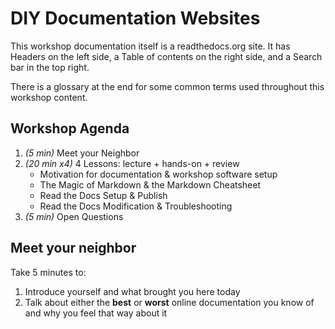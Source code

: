 # DIY Documentation Websites

This workshop documentation itself is a readthedocs.org site.  It has Headers on the left side, a Table of contents on the right side, and a Search bar in the top right.

There is a glossary at the end for some common terms used throughout this workshop content.

## Workshop Agenda

1. *(5 min)* Meet your Neighbor
1. *(20 min x4)* 4 Lessons: lecture + hands-on + review
    - Motivation for documentation & workshop software setup
    - The Magic of Markdown & the Markdown Cheatsheet
    - Read the Docs Setup & Publish
    - Read the Docs Modification & Troubleshooting
1. *(5 min)* Open Questions

## Meet your neighbor

Take 5 minutes to:

1. Introduce yourself and what brought you here today
1. Talk about either the **best** or **worst** online documentation you know of and why you feel that way about it
